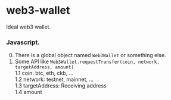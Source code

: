 # web3-wallet
Ideal web3 wallet.

### Javascript.
0. There is a global object named `Web3Wallet` or something else.
1. Some API like `Web3Wallet.requestTransfer(coin, network, targetAddress, amount)`  
  1.1 coin: btc, eth, ckb, ...  
  1.2 network: testnet, mainnet, ...  
  1.3 targetAddress: Receiving address  
  1.4 amount
